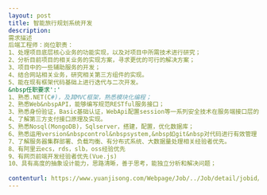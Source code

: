 ```yaml
---                
layout: post       
title: 智能旅行规划系统开发           
description: 
需求描述
后端工程师：岗位职责：1、处理项目底层核心业务的功能实现，以及对项目中所需技术进行研究；2、分析目前项目的相关业务的实现方案，寻求更优的可行的解决方案；3、项目中的一些辅助服务的开发；4、结合网站相关业务，研究相关第三方组件的实现。5、能在现有框架代码基础上进行迭代与二次开发。&nbsp任职要求':'1、熟悉.NET(C#)，及其MVC框架，熟悉模块化编程；2、熟悉Web&nbspAPI，能够编写规范RESTful服务接口；3、熟悉身份验证，Basic基础认证，WebApi配置session等一系列安全技术在服务端接口层的实现方式；4、了解第三方支付接口原理及实现。5、熟悉Nosql(MongoDB)，Sqlserver，搭建，配置，优化数据库；6、熟悉运用version&nbspcontrol&nbspsystem,&nbsp如git&nbsp对代码进行有效管理7、了解服务器集群部署、负载均衡、有分布式系统、大数据量处理相关经验者优先。8、有阿里云ecs，rds，slb，oss经验优先9、有网页前端开发经验者优先(Vue.js)10、具有高度的抽象设计能力，思路清晰，善于思考，能独立分析和解决问题；
     
contenturl: https://www.yuanjisong.com/Webpage/Job/../Job/detail/jobid/101475      
---                 
```

